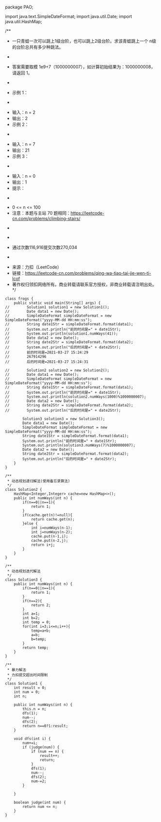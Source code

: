 package PAO;

import java.text.SimpleDateFormat;
import java.util.Date;
import java.util.HashMap;

/**
 * 一只青蛙一次可以跳上1级台阶，也可以跳上2级台阶。求该青蛙跳上一个 n级的台阶总共有多少种跳法。
 * <p>
 * 答案需要取模 1e9+7（1000000007），如计算初始结果为：1000000008，请返回 1。
 * <p>
 * 示例 1：
 * <p>
 * 输入：n = 2
 * 输出：2
 * 示例 2：
 * <p>
 * 输入：n = 7
 * 输出：21
 * 示例 3：
 * <p>
 * 输入：n = 0
 * 输出：1
 * 提示：
 * <p>
 * 0 <= n <= 100
 * 注意：本题与主站 70 题相同：https://leetcode-cn.com/problems/climbing-stairs/
 * <p>
 * <p>
 * 通过次数116,916提交次数270,034
 * <p>
 * 来源：力扣（LeetCode）
 * 链接：https://leetcode-cn.com/problems/qing-wa-tiao-tai-jie-wen-ti-lcof
 * 著作权归领扣网络所有。商业转载请联系官方授权，非商业转载请注明出处。
 */
   
```
class frogs {
    public static void main(String[] args) {
//        Solution1 solution1 = new Solution1();
//        Date data1 = new Date();
//        SimpleDateFormat simpleDateFormat = new SimpleDateFormat("yyyy-MM-dd HH:mm:ss");
//        String date1Str = simpleDateFormat.format(data1);
//        System.out.println("前的时间是=" + date1Str);
//        System.out.println(solution1.numWays(41));
//        Date data2 = new Date();
//        String date2Str = simpleDateFormat.format(data2);
//        System.out.println("后的时间是=" + date2Str);
//        前的时间是=2021-03-27 15:24:29
//        267914296
//        后的时间是=2021-03-27 15:24:31

//        Solution2 solution2 = new Solution2();
//        Date data1 = new Date();
//        SimpleDateFormat simpleDateFormat = new SimpleDateFormat("yyyy-MM-dd HH:mm:ss");
//        String date1Str = simpleDateFormat.format(data1);
//        System.out.println("前的时间是=" + date1Str);
//        System.out.println(solution2.numWays(1000)%1000000007);
//        Date data2 = new Date();
//        String date2Str = simpleDateFormat.format(data2);
//        System.out.println("后的时间是=" + date2Str);

        Solution3 solution3 = new Solution3();
        Date data1 = new Date();
        SimpleDateFormat simpleDateFormat = new SimpleDateFormat("yyyy-MM-dd HH:mm:ss");
        String date1Str = simpleDateFormat.format(data1);
        System.out.println("前的时间是=" + date1Str);
        System.out.println(solution3.numWays(7)%1000000007);
        Date data2 = new Date();
        String date2Str = simpleDateFormat.format(data2);
        System.out.println("后的时间是=" + date2Str);
    }
}

/**
 * 动态规划递归解法(使用备忘录算法)
 */
class Solution2 {
    HashMap<Integer,Integer> cache=new HashMap<>();
    public int numWays(int n) {
        if(n==0||n==1){
            return 1;
        }
        if(cache.get(n)!=null){
            return cache.get(n);
        }else {
            int i=numWays(n-1);
            int j=numWays(n-2);
            cache.put(n-1,i);
            cache.put(n-2,j);
            return i+j;
        }
    }
}

/**
 * 动态规划迭代解法
 */
class Solution3 {
    public int numWays(int n) {
        if(n==0||n==1){
            return 1;
        }
        if(n==2){
            return 2;
        }
        int a=1;
        int b=2;
        int temp = 0;
        for(int i=3;i<=n;i++){
            temp=a+b;
            a=b;
            b=temp;
        }
        return temp;
    }
}

/**
 * 暴力解法
 * 力扣提交超出时间限制
 */
class Solution1 {
    int result = 0;
    int num = 0;
    int n;

    public int numWays(int n) {
        this.n = n;
        dfs(1);
        num--;
        dfs(2);
        return n==0?1:result;
    }

    void dfs(int i) {
        num+=i;
        if (judge(num)) {
            if (num == n) {
                result++;
                return;
            }
            dfs(1);
            num--;
            dfs(2);
            num-=2;
        }

    }

    boolean judge(int num) {
        return num <= n;
    }
}
```


